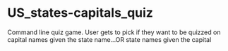 # US_states-capitals_quiz
Command line quiz game. User gets to pick if they want to be quizzed on capital names given the state name...OR state names given the capital
